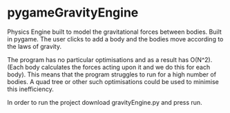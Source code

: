 # pygameGravityEngine
Physics Engine built to model the gravitational forces between bodies. Built in pygame. The user clicks to add a body and the bodies move according to the laws of gravity.

The program has no particular optimisations and as a result has O(N^2). (Each body calculates the forces acting upon it and we do this for each body). This means that the program struggles to run for a high number of bodies. A quad tree or other such optimisations could be used to minimise this inefficiency.

In order to run the project download gravityEngine.py and press run.
